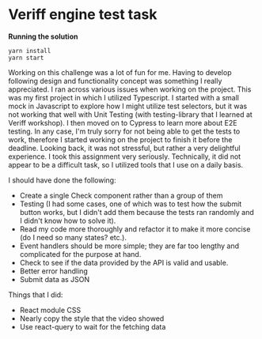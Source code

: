 # Veriff engine test task
**Running the solution**
```
yarn install
yarn start
```
Working on this challenge was a lot of fun for me. Having to develop following design and functionality concept was something I really appreciated.
I ran across various issues when working on the project. This was my first project in which I utilized Typescript. I started with a small mock in Javascript to explore how I might utilize test selectors, but it was not working that well with Unit Testing (with testing-library that I learned at Veriff workshop). I then moved on to Cypress to learn more about E2E testing. In any case, I'm truly sorry for not being able to get the tests to work, therefore I started working on the project to finish it before the deadline.
Looking back, it was not stressful, but rather a very delightful experience.
I took this assignment very seriously.
Technically, it did not appear to be a difficult task, so I utilized tools that I use on a daily basis.

I should have done the following:
* Create a single Check component rather than a group of them
* Testing (I had some cases, one of which was to test how the submit button works, but I didn't add them because the tests ran randomly and I didn't know how to solve it).
* Read my code more thoroughly and refactor it to make it more concise (do I need so many states? etc.).
* Event handlers should be more simple; they are far too lengthy and complicated for the purpose at hand.
* Check to see if the data provided by the API is valid and usable.
* Better error handling
* Submit data as JSON

Things that I did:
* React module CSS
* Nearly copy the style that the video showed
* Use react-query to wait for the fetching data


